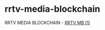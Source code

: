 # rrtv-media-blockchain
RRTV MEDIA BLOCKCHAIN - 
[RRTV MB (1)](https://github.com/user-attachments/assets/5a26cd61-aa35-40d9-9c16-6e05794a9a16)
